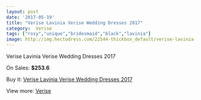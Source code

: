 ```yaml
---
layout: post
date: '2017-05-19'
title: "Verise Lavinia Verise Wedding Dresses 2017"
category:  Verise
tags: ["rosy","unique","bridesmaid","black","lavinia"]
image: http://img.hectodress.com/22544-thickbox_default/verise-lavinia-verise-wedding-dresses-2012.jpg
---
```

Verise Lavinia Verise Wedding Dresses 2017

On Sales: **$253.6**
<a href="https://www.hectodress.com/-verise/10489-verise-lavinia-verise-wedding-dresses-2012.html"><amp-img layout="responsive" width="600" height="600" src="//img.hectodress.com/22544-thickbox_default/verise-lavinia-verise-wedding-dresses-2012.jpg" alt="Verise Lavinia Verise Wedding Dresses 2017 0" /></a>
<a href="https://www.hectodress.com/-verise/10489-verise-lavinia-verise-wedding-dresses-2012.html"><amp-img layout="responsive" width="600" height="600" src="//img.hectodress.com/22546-thickbox_default/verise-lavinia-verise-wedding-dresses-2012.jpg" alt="Verise Lavinia Verise Wedding Dresses 2017 1" /></a>
<a href="https://www.hectodress.com/-verise/10489-verise-lavinia-verise-wedding-dresses-2012.html"><amp-img layout="responsive" width="600" height="600" src="//img.hectodress.com/22545-thickbox_default/verise-lavinia-verise-wedding-dresses-2012.jpg" alt="Verise Lavinia Verise Wedding Dresses 2017 2" /></a>

Buy it: [Verise Lavinia Verise Wedding Dresses 2017](https://www.hectodress.com/-verise/10489-verise-lavinia-verise-wedding-dresses-2012.html "Verise Lavinia Verise Wedding Dresses 2017")

View more: [ Verise](https://www.hectodress.com/170--verise " Verise")